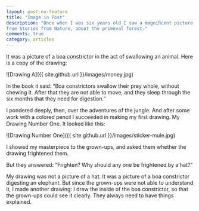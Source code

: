 ```yaml
---
layout: post-no-feature
title: "Image in Post"
description: "Once when I was six years old I saw a magniﬁcent picture in a book, called
True Stories from Nature, about the primeval forest."
comments: true
category: articles
---
```


 It was a picture of a boa constrictor in the act of swallowing an animal. Here is a copy of the drawing:
 
 ![Drawing A]({{ site.github.url }}/images/money.jpg)
 
 In the book it said: “Boa constrictors swallow their prey whole, without
chewing it. After that they are not able to move, and they sleep through the
six months that they need for digestion.”

I pondered deeply, then, over the adventures of the jungle. And after some
work with a colored pencil I succeeded in making my ﬁrst drawing. 
My Drawing Number One. It looked like this:

![Drawing Number One]({{ site.github.url }}/images/sticker-mule.jpg)

I showed my masterpiece to the grown-ups, and asked them whether the
drawing frightened them.

But they answered: “Frighten? Why should any one be frightened by a
hat?”

My drawing was not a picture of a hat. It was a picture of a boa constrictor
digesting an elephant. But since the grown-ups were not able to understand it,
I made another drawing: I drew the inside of the boa constrictor, so that the
grown-ups could see it clearly. They always need to have things explained.
